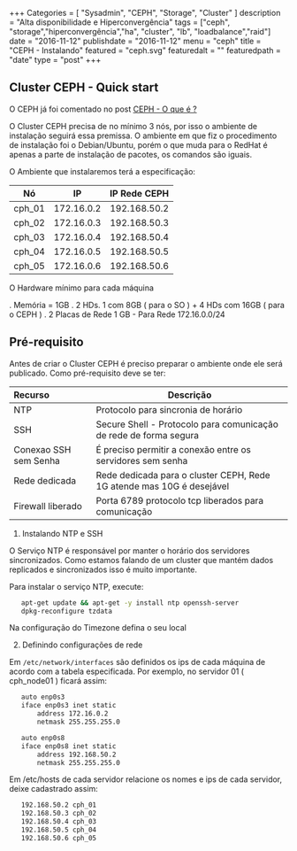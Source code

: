 +++
Categories = [
	"Sysadmin", 
	"CEPH",
	"Storage",
        "Cluster"
]
description = "Alta disponibilidade e Hiperconvergência"
tags = ["ceph", "storage","hiperconvergência","ha", "cluster", "lb", "loadbalance","raid"]
date = "2016-11-12"
publishdate = "2016-11-12"
menu = "ceph"
title = "CEPH - Instalando"
featured = "ceph.svg"
featuredalt = ""
featuredpath = "date"
type = "post"
+++

## Cluster CEPH - Quick start

 O CEPH já foi comentado no post [CEPH - O que é ?](http://blog.bemanuel.com.br/post/ceph/inicio/)

 O Cluster CEPH precisa de no mínimo 3 nós, por isso o ambiente de instalação seguirá essa premissa. O ambiente em que fiz o procedimento de instalação foi o Debian/Ubuntu, porém o que muda para o RedHat é apenas a parte de instalação de pacotes, os comandos são iguais.

 O Ambiente que instalaremos terá a especificação:

Nó | IP | IP Rede CEPH
----- | :--------: | :-------:
cph_01 | 172.16.0.2 | 192.168.50.2
cph_02 | 172.16.0.3 | 192.168.50.3
cph_03 | 172.16.0.4 | 192.168.50.4
cph_04 | 172.16.0.5 | 192.168.50.5
cph_05 | 172.16.0.6 | 192.168.50.6

 O Hardware mínimo para cada máquina

. Memória = 1GB
. 2 HDs. 1 com 8GB ( para o SO ) + 4 HDs com 16GB ( para o CEPH )
. 2 Placas de Rede 1 GB - Para Rede 172.16.0.0/24

## Pré-requisito

 Antes de criar o Cluster CEPH é preciso preparar o ambiente onde ele será publicado. Como pré-requisito deve se ter:

Recurso | Descrição 
:--------- | ---------- 
 NTP | Protocolo para sincronia de horário
 SSH | Secure Shell - Protocolo para comunicação de rede de forma segura
 Conexao SSH sem Senha | É preciso permitir a conexão entre os servidores sem senha
 Rede dedicada | Rede dedicada para o cluster CEPH, Rede 1G atende mas 10G é desejável
 Firewall liberado | Porta 6789 protocolo tcp liberados para comunicação

1. Instalando NTP e SSH
  
 O Serviço NTP é responsável por manter o horário dos servidores sincronizados. Como estamos falando de um cluster que mantém dados replicados e sincronizados isso é muito importante. 

 Para instalar o serviço NTP, execute:

 ```bash
    apt-get update && apt-get -y install ntp openssh-server 
    dpkg-reconfigure tzdata
 ```
   Na configuração do Timezone defina o seu local

2. Definindo configurações de rede

 Em `/etc/network/interfaces` são definidos os ips de cada máquina de acordo com a tabela especificada. Por exemplo, no servidor 01 ( cph_node01 ) ficará assim:

 ```bash /etc/network/interfaces
    auto enp0s3 
    iface enp0s3 inet static
        address 172.16.0.2
        netmask 255.255.255.0

    auto enp0s8 
    iface enp0s8 inet static
        address 192.168.50.2
        netmask 255.255.255.0
 ``` 
  
  Em /etc/hosts de cada servidor relacione os nomes e ips de cada servidor, deixe cadastrado assim:

 ```bash /etc/hosts
    192.168.50.2 cph_01
    192.168.50.3 cph_02
    192.168.50.4 cph_03
    192.168.50.5 cph_04
    192.168.50.6 cph_05
 ```
